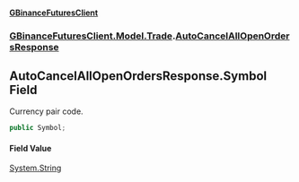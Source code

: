 #### [GBinanceFuturesClient](./index.md 'index')
### [GBinanceFuturesClient.Model.Trade](./GBinanceFuturesClient-Model-Trade.md 'GBinanceFuturesClient.Model.Trade').[AutoCancelAllOpenOrdersResponse](./GBinanceFuturesClient-Model-Trade-AutoCancelAllOpenOrdersResponse.md 'GBinanceFuturesClient.Model.Trade.AutoCancelAllOpenOrdersResponse')
## AutoCancelAllOpenOrdersResponse.Symbol Field
Currency pair code.  
```csharp
public Symbol;
```
#### Field Value
[System.String](https://docs.microsoft.com/en-us/dotnet/api/System.String 'System.String')  
